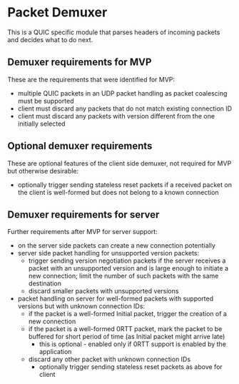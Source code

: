 Packet Demuxer
==============

This is a QUIC specific module that parses headers of incoming packets and
decides what to do next.

Demuxer requirements for MVP
----------------------------

These are the requirements that were identified for MVP:

- multiple QUIC packets in an UDP packet handling as packet coalescing
  must be supported
- client must discard any packets that do not match existing connection ID
- client must discard any packets with version different from the one initially
  selected

Optional demuxer requirements
-----------------------------

These are optional features of the client side demuxer, not required for MVP
but otherwise desirable:

- optionally trigger sending stateless reset packets if a received packet
  on the client is well-formed but does not belong to a known connection

Demuxer requirements for server
-------------------------------

Further requirements after MVP for server support:

- on the server side packets can create a new connection potentially
- server side packet handling for unsupported version packets:
  - trigger sending version negotiation packets if the server receives a packet
    with an unsupported version and is large enough to initiate a new
    connection; limit the number of such packets with the same destination
  - discard smaller packets with unsupported versions
- packet handling on server for well-formed packets with supported versions
  but with unknown connection IDs:
  - if the packet is a well-formed Initial packet, trigger the creation of a
    new connection
  - if the packet is a well-formed 0RTT packet, mark the packet to be
    buffered for short period of time (as Initial packet might arrive late)
    - this is optional - enabled only if 0RTT support is enabled by the
      application
  - discard any other packet with unknown connection IDs
    - optionally trigger sending stateless reset packets as above for client
